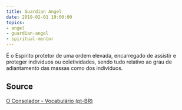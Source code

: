 ```yaml
---
title: Guardian Angel
date: 2019-02-01 19:00:00
topics:
- angel
- guardian-angel
- spiritual-mentor
---
```


É o Espírito protetor de uma ordem elevada, encarregado de assistir e proteger indivíduos 
ou coletividades, sendo tudo relativo ao grau de adiantamento das massas como dos indivíduos. 

## Source
[O Consolador - Vocabulário (pt-BR)](http://www.oconsolador.com.br/linkfixo/vocabulario/principal.html)
